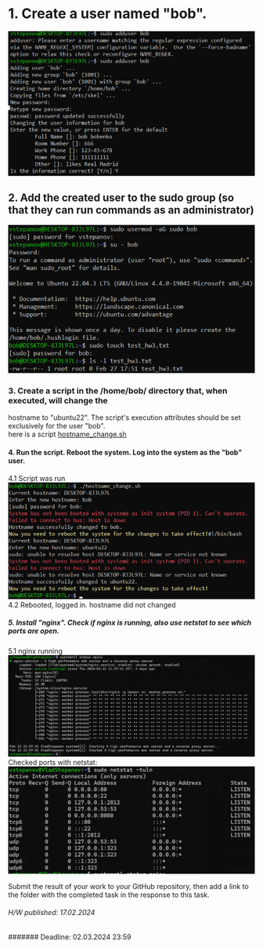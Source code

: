 # 1. Create a user named "bob".
![1_create_user_bob.png](screenshots%2F1_create_user_bob.png)

## 2. Add the created user to the sudo group (so that they can run commands as an administrator)
![2_add__created_user__sudo_group.png](screenshots%2F2_add__created_user__sudo_group.png)

### 3. Create a script in the /home/bob/ directory that, when executed, will change the
hostname to "ubuntu22". The script's execution attributes should be set exclusively for the user "bob".  
here is a script [hostname_change.sh](scripts%2Fhostname_change.sh)

#### 4. Run the script. Reboot the system. Log into the system as the "bob" user.
4.1 Script was run  
![3-4_executed_hostname_change_sh.png](screenshots%2F3-4_executed_hostname_change_sh.png)
4.2 Rebooted, logged in. hostname did not changed

##### 5. Install "nginx". Check if nginx is running, also use netstat to see which ports are open.  
5.1 nginx running  
![5.1_nginx_running.png](screenshots%2F5.1_nginx_running.png)
Checked ports with netstat:  
![5.2_ports_with_netstat.png](screenshots%2F5.2_ports_with_netstat.png)


Submit the result of your work to your GitHub repository, then add a link to the
folder with the completed task in the response to this task. 


###### H/W published: 17.02.2024

####### Deadline: 02.03.2024 23:59